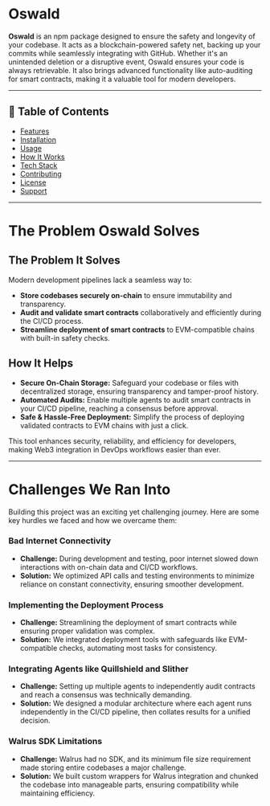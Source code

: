 # Oswald

**Oswald** is an npm package designed to ensure the safety and longevity of your codebase. It acts as a blockchain-powered safety net, backing up your commits while seamlessly integrating with GitHub. Whether it's an unintended deletion or a disruptive event, Oswald ensures your code is always retrievable. It also brings advanced functionality like auto-auditing for smart contracts, making it a valuable tool for modern developers.

---

## 📌 Table of Contents

- [Features](#-features)  
- [Installation](#-installation)  
- [Usage](#-usage)  
- [How It Works](#-how-it-works)  
- [Tech Stack](#-tech-stack)  
- [Contributing](#-contributing)  
- [License](#-license)  
- [Support](#-support)

---

# The Problem Oswald Solves

## The Problem It Solves

Modern development pipelines lack a seamless way to:

- **Store codebases securely on-chain** to ensure immutability and transparency.
- **Audit and validate smart contracts** collaboratively and efficiently during the CI/CD process.
- **Streamline deployment of smart contracts** to EVM-compatible chains with built-in safety checks.

## How It Helps

- **Secure On-Chain Storage:** Safeguard your codebase or files with decentralized storage, ensuring transparency and tamper-proof history.
- **Automated Audits:** Enable multiple agents to audit smart contracts in your CI/CD pipeline, reaching a consensus before approval.
- **Safe & Hassle-Free Deployment:** Simplify the process of deploying validated contracts to EVM chains with just a click.

This tool enhances security, reliability, and efficiency for developers, making Web3 integration in DevOps workflows easier than ever.

---

# Challenges We Ran Into

Building this project was an exciting yet challenging journey. Here are some key hurdles we faced and how we overcame them:

### Bad Internet Connectivity
- **Challenge:** During development and testing, poor internet slowed down interactions with on-chain data and CI/CD workflows.
- **Solution:** We optimized API calls and testing environments to minimize reliance on constant connectivity, ensuring smoother development.

### Implementing the Deployment Process
- **Challenge:** Streamlining the deployment of smart contracts while ensuring proper validation was complex.
- **Solution:** We integrated deployment tools with safeguards like EVM-compatible checks, automating most tasks for consistency.

### Integrating Agents like Quillshield and Slither
- **Challenge:** Setting up multiple agents to independently audit contracts and reach a consensus was technically demanding.
- **Solution:** We designed a modular architecture where each agent runs independently in the CI/CD pipeline, then collates results for a unified decision.

### Walrus SDK Limitations
- **Challenge:** Walrus had no SDK, and its minimum file size requirement made storing entire codebases a major challenge.
- **Solution:** We built custom wrappers for Walrus integration and chunked the codebase into manageable parts, ensuring compatibility while maintaining efficiency.

